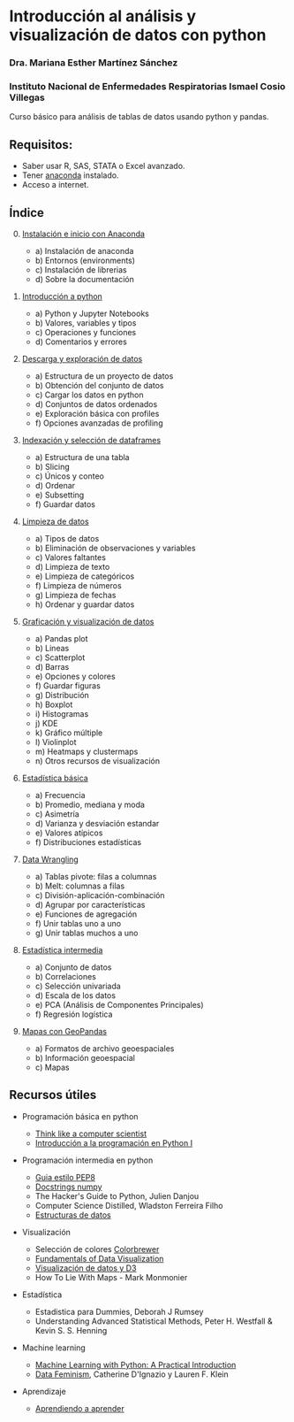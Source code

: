 # Introducción al análisis y visualización de datos con python
### Dra. Mariana Esther Martínez Sánchez
### Instituto Nacional de Enfermedades Respiratorias Ismael Cosio Villegas

Curso básico para análisis de tablas de datos usando python y pandas.



## Requisitos:
* Saber usar R, SAS, STATA o Excel avanzado.
* Tener [anaconda](https://www.anaconda.com/distribution/) instalado.
* Acceso a internet.


## Índice

0. [Instalación e inicio con Anaconda](./CP0-Instalacion.md)
    - a) Instalación de anaconda
    - b) Entornos (environments)
    - c) Instalación de librerias
    - d) Sobre la documentación

1. [Introducción a python](./CP1-Introduccion.ipynb)
    - a) Python y Jupyter Notebooks
    - b) Valores, variables y tipos
    - c) Operaciones y funciones
    - d) Comentarios y errores

2. [Descarga y exploración de datos](./CP2-Exploracion.ipynb)
    - a) Estructura de un proyecto de datos
    - b) Obtención del conjunto de datos
    - c) Cargar los datos en python
    - d) Conjuntos de datos ordenados
    - e) Exploración básica con profiles
    - f) Opciones avanzadas de profiling

3. [Indexación y selección de dataframes](./CP3-Seleccion.ipynb)
    - a) Estructura de una tabla 
    - b) Slicing
    - c) Únicos y conteo
    - d) Ordenar
    - e) Subsetting
    - f) Guardar datos

4. [Limpieza de datos](./CP4-Limpieza.ipynb)
    - a) Tipos de datos
    - b) Eliminación de observaciones y variables
    - c) Valores faltantes
    - d) Limpieza de texto
    - e) Limpieza de categóricos
    - f) Limpieza de números
    - g) Limpieza de fechas
    - h) Ordenar y guardar datos

5. [Graficación y visualización de datos](./CP5-Graficas.ipynb)
    - a) Pandas plot
    - b) Lineas
    - c) Scatterplot
    - d) Barras
    - e) Opciones y colores
    - f) Guardar figuras
    - g) Distribución
    - h) Boxplot
    - i) Histogramas
    - j) KDE
    - k) Gráfico múltiple 
    - l) Violinplot
    - m) Heatmaps y clustermaps
    - n) Otros recursos de visualización

6. [Estadística básica](./CP6-Estadistica.ipynb)
    - a) Frecuencia
    - b) Promedio, mediana y moda
    - c) Asimetría
    - d) Varianza y desviación estandar
    - e) Valores atípicos
    - f) Distribuciones estadísticas

7. [Data Wrangling](-/CP7-Wrangling.ipynb)
    - a) Tablas pivote: filas a columnas
    - b) Melt: columnas a filas
    - c) División-aplicación-combinación
    - d) Agrupar por características
    - e) Funciones de agregación
    - f) Unir tablas uno a uno
    - g) Unir tablas muchos a uno

8. [Estadística intermedia](./CP8-CorrelacionPCA.ipynb)
    - a) Conjunto de datos
    - b) Correlaciones
    - c) Selección univariada
    - d) Escala de los datos
    - e) PCA (Análisis de Componentes Principales)
    - f) Regresión logística


9. [Mapas con GeoPandas](./CP9_Mapas.ipynb)
    - a) Formatos de archivo geoespaciales
    - b) Información geoespacial 
    - c) Mapas



## Recursos útiles
* Programación básica en python
    * [Think like a computer scientist](https://greenteapress.com/wp/think-python/)
    * [Introducción a la programación en Python I]( https://www.coursera.org/learn/aprendiendo-programar-python)

* Programación intermedia en python
    * [Guia estilo PEP8](https://pep8.org/)
    * [Docstrings numpy](https://sphinxcontrib-napoleon.readthedocs.io/en/latest/example_numpy.html)
    * The Hacker's Guide to Python, Julien Danjou
    * Computer Science Distilled, Wladston Ferreira Filho
    * [Estructuras de datos](https://classroom.udacity.com/courses/ud513)

* Visualización
    * Selección de colores [Colorbrewer](http://colorbrewer2.org/)
    * [Fundamentals of Data Visualization](https://serialmentor.com/dataviz/)
    * [Visualización de datos y D3](https://classroom.udacity.com/courses/ud507)
    * How To Lie With Maps - Mark Monmonier 

* Estadística
    * Estadistica para Dummies, Deborah J Rumsey
    * Understanding Advanced Statistical Methods,  Peter H. Westfall & Kevin S. S. Henning

* Machine learning
    * [Machine Learning with Python: A Practical Introduction](https://www.edx.org/course/machine-learning-with-python-a-practical-introduct)
    * [Data Feminism](https://data-feminism.mitpress.mit.edu/), Catherine D'Ignazio y Lauren F. Klein 

* Aprendizaje 
    * [Aprendiendo a aprender](https://www.coursera.org/learn/learning-how-to-learn)
